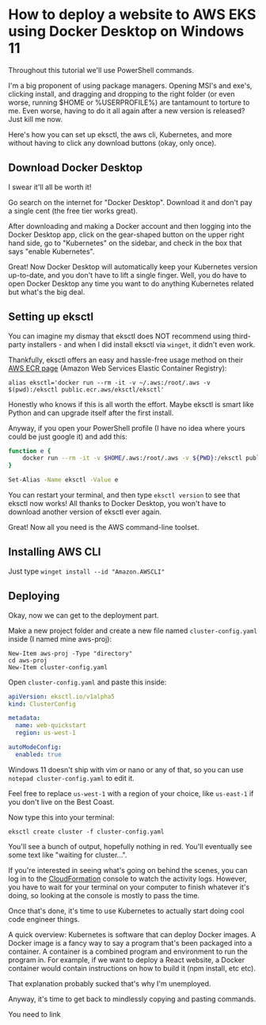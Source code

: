 # How to deploy a website to AWS EKS using Docker Desktop on Windows 11

Throughout this tutorial we'll use PowerShell commands.

I'm a big proponent of using package managers.  Opening MSI's and exe's, clicking install, and dragging and dropping to the right folder (or even worse, running $HOME or %USERPROFILE%) are tantamount to torture to me.  Even worse, having to do it all again after a new version is released?  Just kill me now. 

Here's how you can set up eksctl, the aws cli, Kubernetes, and more without having to click any download buttons (okay, only once).

## Download Docker Desktop

I swear it'll all be worth it! 

Go search on the internet for "Docker Desktop".  Download it and don't pay a single cent (the free tier works great).

After downloading and making a Docker account and then logging into the Docker Desktop app, click on the gear-shaped button on the upper right hand side, go to "Kubernetes" on the sidebar, and check in the box that says "enable Kubernetes". 

Great!  Now Docker Desktop will automatically keep your Kubernetes version up-to-date, and you don't have to lift a single finger.  Well, you do have to open Docker Desktop any time you want to do anything Kubernetes related but what's the big deal.

## Setting up eksctl

You can imagine my dismay that eksctl does NOT recommend using third-party installers - and when I did install eksctl via `winget`, it didn't even work.  

Thankfully, eksctl offers an easy and hassle-free usage method on their [AWS ECR page](https://gallery.ecr.aws/eksctl/eksctl) (Amazon Web Services Elastic Container Registry):

`alias eksctl='docker run --rm -it -v ~/.aws:/root/.aws -v $(pwd):/eksctl public.ecr.aws/eksctl/eksctl'`

Honestly who knows if this is all worth the effort.  Maybe eksctl is smart like Python and can upgrade itself after the first install.

Anyway, if you open your PowerShell profile (I have no idea where yours could be just google it) and add this:

``` bash
function e {
    docker run --rm -it -v $HOME/.aws:/root/.aws -v ${PWD}:/eksctl public.ecr.aws/eksctl/eksctl $args
}

Set-Alias -Name eksctl -Value e
```

You can restart your terminal, and then type `eksctl version` to see that eksctl now works! All thanks to Docker Desktop, you won't have to download another version of eksctl ever again.

Great!  Now all you need is the AWS command-line toolset.

## Installing AWS CLI

Just type `winget install --id "Amazon.AWSCLI"`

## Deploying

Okay, now we can get to the deployment part.

Make a new project folder and create a new file named `cluster-config.yaml` inside (I named mine aws-proj):

```
New-Item aws-proj -Type "directory"
cd aws-proj
New-Item cluster-config.yaml
```

Open `cluster-config.yaml` and paste this inside:

```yaml
apiVersion: eksctl.io/v1alpha5
kind: ClusterConfig

metadata:
  name: web-quickstart
  region: us-west-1

autoModeConfig:
  enabled: true
```

Windows 11 doesn't ship with vim or nano or any of that, so you can use `notepad cluster-config.yaml` to edit it.

Feel free to replace `us-west-1` with a region of your choice, like `us-east-1` if you don't live on the Best Coast.

Now type this into your terminal:

```
eksctl create cluster -f cluster-config.yaml
```

You'll see a bunch of output, hopefully nothing in red.  You'll eventually see some text like "waiting for cluster...".

If you're interested in seeing what's going on behind the scenes, you can log in to the [CloudFormation](console.aws.amazon.com/cloudformation) console to watch the activity logs.  However, you have to wait for your terminal on your computer to finish whatever it's doing, so looking at the console is mostly to pass the time.

Once that's done, it's time to use Kubernetes to actually start doing cool code engineer things.

A quick overview: Kubernetes is software that can deploy Docker images.  A Docker image is a fancy way to say a program that's been packaged into a container.  A container is a combined program and environment to run the program in.  For example, if we want to deploy a React website, a Docker container would contain instructions on how to build it (npm install, etc etc).

That explanation probably sucked that's why I'm unemployed.  

Anyway, it's time to get back to mindlessly copying and pasting commands.

You need to link 

